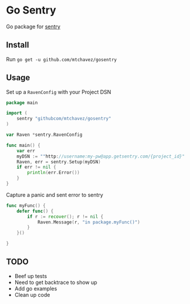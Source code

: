 # Go Sentry

Go package for [sentry](http://app.getsentry.com)

## Install

Run `go get -u github.com/mtchavez/gosentry`

## Usage

Set up a `RavenConfig` with your Project DSN

```go
package main

import (
    sentry "githubcom/mtchavez/gosentry"
)

var Raven *sentry.RavenConfig

func main() {
    var err
    myDSN := ""http://username:my-pw@app.getsentry.com/{project_id}"
    Raven, err = sentry.Setup(myDSN)
    if err != nil {
        println(err.Error())
    }
}
```

Capture a panic and sent error to sentry

```go
func myFunc() {
    defer func() {
        if r := recover(); r != nil {
            Raven.Message(r, "in package.myFunc()")
        }
    }()

}
```

## TODO

* Beef up tests
* Need to get backtrace to show up
* Add go examples
* Clean up code
